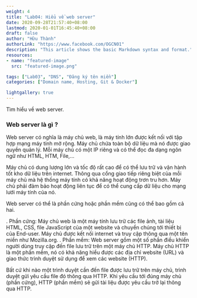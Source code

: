 ```yaml
---
weight: 4
title: "Lab04: Hiểu về web server"
date: 2020-09-28T21:57:40+08:00
lastmod: 2020-01-01T16:45:40+08:00
draft: false
author: "Hữu Thành"
authorLink: "https://www.facebook.com/OGCN01"
description: "This article shows the basic Markdown syntax and format."
resources:
- name: "featured-image"
  src: "featured-image.png"

tags: ["Lab03", "DNS", "Đăng ký tên miền"]
categories: ["Domain name, Hosting, Git & Docker"]

lightgallery: true
---
```


Tìm hiểu về web server.

<!--more-->

### Web server là gì ?
Web server có nghĩa là máy chủ web, là máy tính lớn được kết nối với tập hợp mạng máy tính mở rộng. Máy chủ chứa toàn bộ dữ liệu mà nó được giao quyền quản lý. Mỗi máy chủ có một IP riêng và có thể đọc đa dạng ngôn ngữ như HTML, HTM, File,… 


Máy chủ có dung lượng lớn và tốc độ rất cao để có thể lưu trữ và vận hành tốt kho dữ liệu trên internet. Thông qua cổng giao tiếp riêng biệt của mỗi máy chủ mà hệ thống máy tính có khả năng hoạt động trơn tru hơn. Máy chủ phải đảm bảo hoạt động liên tục để có thể cung cấp dữ liệu cho mạng lưới máy tính của nó.

Web server có thể là phần cứng hoặc phần mềm cũng có thể bao gồm cả hai. 

 . Phần cứng: Máy chủ web là một máy tính lưu trữ các file ảnh, tài liệu HTML, CSS, file JavaScript của một website và chuyển chúng tới thiết bị của End-user. Máy chủ được kết nối internet và truy cập thông qua một tên miền như Mozilla.org.
 . Phần mềm: Web server gồm một số phần điều khiển người dùng truy cập đến file lưu trữ trên một máy chủ HTTP. Máy chủ HTTP là một phần mềm, nó có khả năng hiểu được các địa chỉ website (URL) và giao thức trình duyệt sử dụng để xem các website (HTTP).

 
Bất cứ khi nào một trình duyệt cần đến file được lưu trữ trên máy chủ, trình duyệt gửi yêu cầu file đó thông qua HTTP. Khi yêu cầu tới đúng máy chủ (phần cứng), HTTP (phần mềm) sẽ gửi tài liệu được yêu cầu trở lại thông qua HTTP.